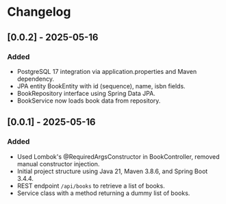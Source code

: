 # Changelog

## [0.0.2] - 2025-05-16
### Added
- PostgreSQL 17 integration via application.properties and Maven dependency.
- JPA entity BookEntity with id (sequence), name, isbn fields.
- BookRepository interface using Spring Data JPA.
- BookService now loads book data from repository.

## [0.0.1] - 2025-05-16
### Added
- Used Lombok's @RequiredArgsConstructor in BookController, removed manual constructor injection.
- Initial project structure using Java 21, Maven 3.8.6, and Spring Boot 3.4.4.
- REST endpoint `/api/books` to retrieve a list of books.
- Service class with a method returning a dummy list of books.